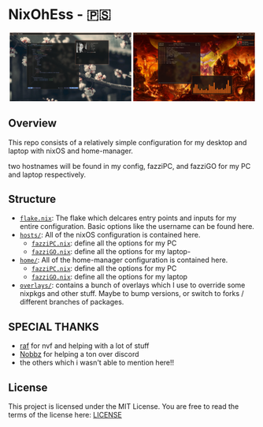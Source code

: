 # NixOhEss - 🇵🇸

<p align="center">
  <img src="showcase1.jpg" width="49%">
  <img src="showcase2.jpg" width="49%">
</p>

## Overview

This repo consists of a relatively simple configuration for my desktop and
laptop with nixOS and home-manager.

two hostnames will be found in my config, fazziPC, and fazziGO for my PC and
laptop respectively.

## Structure

- [`flake.nix`](./flake.nix): The flake which delcares entry points and inputs
  for my entire configuration. Basic options like the username can be found
  here.
- [`hosts/`](./hosts/): All of the nixOS configuration is contained here.
  - [`fazziPC.nix`](./hosts/fazziPC.nix): define all the options for my PC
  - [`fazziGO.nix`](./hosts/fazziGO.nix): define all the options for my laptop-
- [`home/`](./home/): All of the home-manager configuration is contained here.
  - [`fazziPC.nix`](./home/fazziPC.nix): define all the options for my PC
  - [`fazziGO.nix`](./home/fazziGO.nix): define all the options for my laptop
- [`overlays/`](./overlays/): contains a bunch of overlays which I use to
  override some nixpkgs and other stuff. Maybe to bump versions, or switch to
  forks / different branches of packages.

## SPECIAL THANKS

- [raf](https://github.com/NotAShelf) for nvf and helping with a lot of stuff
- [Nobbz](https://github.com/NobbZ) for helping a ton over discord
- the others which i wasn't able to mention here!!

## License

This project is licensed under the MIT License. You are free to read the terms
of the license here: [LICENSE](./LICENSE)
